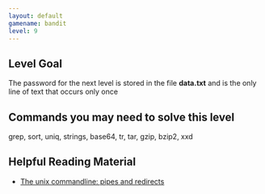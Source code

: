 ```yaml
---
layout: default
gamename: bandit
level: 9
---
```

Level Goal
----------
The password for the next level is stored in the file **data.txt**
and is the only line of text that occurs only once

Commands you may need to solve this level
-----------------------------------------
grep, sort, uniq, strings, base64, tr, tar, gzip, bzip2, xxd

Helpful Reading Material
------------------------
- [The unix commandline: pipes and redirects][]

[The unix commandline: pipes and redirects]: http://www.westwind.com/reference/os-x/commandline/pipes.html

